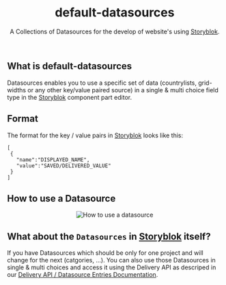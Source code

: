 <p align="center">
  <h1 align="center">default-datasources</h1>
  <p align="center">A Collections of Datasources for the develop of website's using <a href="https://www.storyblok.com" target="_blank">Storyblok</a>.</p>
</p>
<br>

## What is default-datasources
Datasources enables you to use a specific set of data (countrylists, grid-widths or any other key/value paired source) in a single & multi choice field type in the [Storyblok](https://www.storyblok.com) component part editor.


## Format
The format for the key / value pairs in [Storyblok](https://www.storyblok.com) looks like this:

```
[
 {
   "name":"DISPLAYED_NAME",
   "value":"SAVED/DELIVERED_VALUE"
 }
]
```

## How to use a Datasource
<p align="center">
<img src="https://a.storyblok.com/f/40044/3a239450ea/ezgif-com-10707cd7eb.gif" alt="How to use a datasource">
</p>

## What about the `Datasources` in [Storyblok](https://www.storyblok.com) itself?
If you have Datasources which should be only for one project and will change for the next (catgories, ...). You can also use those Datasources in single & multi choices and access it using the Delivery API as descriped in our [Delivery API / Datasource Entries Documentation](https://www.storyblok.com/docs/Delivery-Api/Datasource-Entries).
